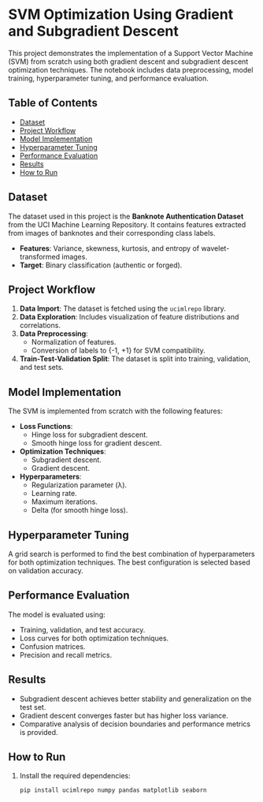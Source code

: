 # SVM Optimization Using Gradient and Subgradient Descent

This project demonstrates the implementation of a Support Vector Machine (SVM) from scratch using both gradient descent and subgradient descent optimization techniques. The notebook includes data preprocessing, model training, hyperparameter tuning, and performance evaluation.

## Table of Contents
- [Dataset](#dataset)
- [Project Workflow](#project-workflow)
- [Model Implementation](#model-implementation)
- [Hyperparameter Tuning](#hyperparameter-tuning)
- [Performance Evaluation](#performance-evaluation)
- [Results](#results)
- [How to Run](#how-to-run)

## Dataset
The dataset used in this project is the **Banknote Authentication Dataset** from the UCI Machine Learning Repository. It contains features extracted from images of banknotes and their corresponding class labels.

- **Features**: Variance, skewness, kurtosis, and entropy of wavelet-transformed images.
- **Target**: Binary classification (authentic or forged).

## Project Workflow
1. **Data Import**: The dataset is fetched using the `ucimlrepo` library.
2. **Data Exploration**: Includes visualization of feature distributions and correlations.
3. **Data Preprocessing**:
   - Normalization of features.
   - Conversion of labels to {-1, +1} for SVM compatibility.
4. **Train-Test-Validation Split**: The dataset is split into training, validation, and test sets.

## Model Implementation
The SVM is implemented from scratch with the following features:
- **Loss Functions**:
  - Hinge loss for subgradient descent.
  - Smooth hinge loss for gradient descent.
- **Optimization Techniques**:
  - Subgradient descent.
  - Gradient descent.
- **Hyperparameters**:
  - Regularization parameter (λ).
  - Learning rate.
  - Maximum iterations.
  - Delta (for smooth hinge loss).

## Hyperparameter Tuning
A grid search is performed to find the best combination of hyperparameters for both optimization techniques. The best configuration is selected based on validation accuracy.

## Performance Evaluation
The model is evaluated using:
- Training, validation, and test accuracy.
- Loss curves for both optimization techniques.
- Confusion matrices.
- Precision and recall metrics.

## Results
- Subgradient descent achieves better stability and generalization on the test set.
- Gradient descent converges faster but has higher loss variance.
- Comparative analysis of decision boundaries and performance metrics is provided.

## How to Run
1. Install the required dependencies:
   ```bash
   pip install ucimlrepo numpy pandas matplotlib seaborn
